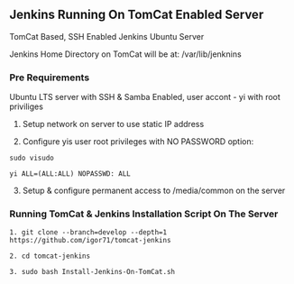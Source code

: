 ## Jenkins Running On TomCat Enabled Server

TomCat Based, SSH Enabled Jenkins Ubuntu Server

Jenkins Home Directory on TomCat will be at: /var/lib/jenknins

### Pre Requirements

Ubuntu LTS server with SSH & Samba Enabled, user accont - yi with root priviliges

1. Setup network on server to use static IP address

2. Configure yis user root privileges with NO PASSWORD option:
```
sudo visudo

yi ALL=(ALL:ALL) NOPASSWD: ALL
```
3. Setup & configure permanent access to /media/common on the server

### Running TomCat & Jenkins Installation Script On The Server
```
1. git clone --branch=develop --depth=1 https://github.com/igor71/tomcat-jenkins

2. cd tomcat-jenkins

3. sudo bash Install-Jenkins-On-TomCat.sh
```
